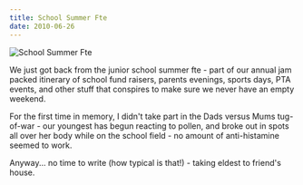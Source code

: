 ```yaml
---
title: School Summer Fte
date: 2010-06-26
---
```


![School Summer Fte](https://source.unsplash.com/cckf4TsHAuw/1600x900)

We just got back from the junior school summer fte - part of our annual jam packed itinerary of school fund raisers, parents evenings, sports days, PTA events, and other stuff that conspires to make sure we never have an empty weekend.

For the first time in memory, I didn't take part in the Dads versus Mums tug-of-war - our youngest has begun reacting to pollen, and broke out in spots all over her body while on the school field - no amount of anti-histamine seemed to work.

Anyway... no time to write (how typical is that!) - taking eldest to friend's house.